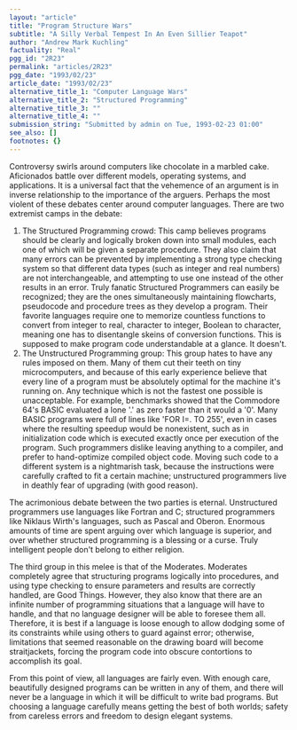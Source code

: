 ```yaml
---
layout: "article"
title: "Program Structure Wars"
subtitle: "A Silly Verbal Tempest In An Even Sillier Teapot"
author: "Andrew Mark Kuchling"
factuality: "Real"
pgg_id: "2R23"
permalink: "articles/2R23"
pgg_date: "1993/02/23"
article_date: "1993/02/23"
alternative_title_1: "Computer Language Wars"
alternative_title_2: "Structured Programming"
alternative_title_3: ""
alternative_title_4: ""
submission_string: "Submitted by admin on Tue, 1993-02-23 01:00"
see_also: []
footnotes: {}
---
```

<div>
<p>Controversy swirls around computers like chocolate in a marbled cake. Aficionados battle over different models, operating systems, and applications. It is a universal fact that the vehemence of an argument is in inverse relationship to the importance of the arguers. Perhaps the most violent of these debates center around computer languages. There are two extremist camps in the debate:</p>
<ol>
<li value="1">The Structured Programming crowd: This camp believes programs should be clearly and logically broken down into small modules, each one of which will be given a separate procedure. They also claim that many errors can be prevented by implementing a strong type checking system so that different data types (such as integer and real numbers) are not interchangeable, and attempting to use one instead of the other results in an error. Truly fanatic Structured Programmers can easily be recognized; they are the ones simultaneously maintaining flowcharts, pseudocode and procedure trees as they develop a program. Their favorite languages require one to memorize countless functions to convert from integer to real, character to integer, Boolean to character, meaning one has to disentangle skeins of conversion functions. This is supposed to make program code understandable at a glance. It doesn't.</li>
<li value="2">The Unstructured Programming group: This group hates to have any rules imposed on them. Many of them cut their teeth on tiny microcomputers, and because of this early experience believe that every line of a program must be absolutely optimal for the machine it's running on. Any technique which is not the fastest one possible is unacceptable. For example, benchmarks showed that the Commodore 64's BASIC evaluated a lone '.' as zero faster than it would a '0'. Many BASIC programs were full of lines like 'FOR I=. TO 255', even in cases where the resulting speedup would be nonexistent, such as in initialization code which is executed exactly once per execution of the program. Such programmers dislike leaving anything to a compiler, and prefer to hand-optimize compiled object code. Moving such code to a different system is a nightmarish task, because the instructions were carefully crafted to fit a certain machine; unstructured programmers live in deathly fear of upgrading (with good reason).</li>
</ol>
<p>The acrimonious debate between the two parties is eternal. Unstructured programmers use languages like Fortran and C; structured programmers like Niklaus Wirth's languages, such as Pascal and Oberon. Enormous amounts of time are spent arguing over which language is superior, and over whether structured programming is a blessing or a curse. Truly intelligent people don't belong to either religion.</p>
<p>The third group in this melee is that of the Moderates. Moderates completely agree that structuring programs logically into procedures, and using type checking to ensure parameters and results are correctly handled, are Good Things. However, they also know that there are an infinite number of programming situations that a language will have to handle, and that no language designer will be able to foresee them all. Therefore, it is best if a language is loose enough to allow dodging some of its constraints while using others to guard against error; otherwise, limitations that seemed reasonable on the drawing board will become straitjackets, forcing the program code into obscure contortions to accomplish its goal.</p>
<p>From this point of view, all languages are fairly even. With enough care, beautifully designed programs can be written in any of them, and there will never be a language in which it will be difficult to write bad programs. But choosing a language carefully means getting the best of both worlds; safety from careless errors and freedom to design elegant systems. <!--Amazon_CLS_IM_END--></p>
</div>


